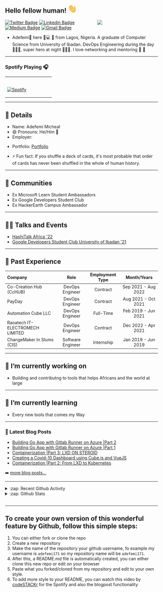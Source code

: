 <!-- <img src="https://raw.githubusercontent.com/adefemi171/adefemi171/master/DevOpsTalk.png" alt=""> -->

<h2> Hello fellow human! <img src="https://raw.githubusercontent.com/ABSphreak/ABSphreak/master/gifs/Hi.gif" width="30px"></h2>

<img align='right' src="https://raw.githubusercontent.com/adefemi171/adefemi171/master/femiOctocat.png" width='200"'>

[![Twitter Badge](https://img.shields.io/badge/-@daycrawller-1ca0f1?style=flat-square&labelColor=1ca0f1&logo=twitter&logoColor=white&link=https://twitter.com/daycrawller)](https://twitter.com/daycrawller) [![Linkedin Badge](https://img.shields.io/badge/-AdefemiMicheal-blue?style=flat-square&logo=Linkedin&logoColor=white&link=https://www.linkedin.com/in/harshkumarkhatri/)](https://www.linkedin.com/in/afuwape-adefemi-micheal/) [![Medium Badge](https://img.shields.io/badge/-@adefemi171-03a57a?style=flat-square&labelColor=000000&logo=Medium&link=https://medium.com/@mailharshkhatri/)](https://medium.com/adefemi171)
[![Gmail Badge](https://img.shields.io/badge/-adefemi171@gmail.com-c14438?style=flat-square&logo=Gmail&logoColor=white&link=mailto:adefemi171@gmail.com)](mailto:adefemi171@gmail.com)

- Adefemi🌟 here 👋💻 :man: from Lagos, Nigeria. A graduate of Computer Science from University of Ibadan. DevOps Engineering during the day 👨🏽‍💻, super hero at night 🦹🏽‍♂️. I love networking and mentoring :8ball: :revolving_hearts:

---

### Spotify Playing 🎧
<table width="100%"> 
  <tr>
  <td width="50%">

&nbsp; <br> [![Spotify](https://adefemi-spotify-now-playing.vercel.app/now-playing?background_color=0d1117&border_color=ffffff)](https://open.spotify.com/user/wl554eioay5mq3oqqs01jxd5c)

</table>
    
---

## 💬 Details
- Name: Adefemi Micheal
- 😄 Pronouns: He/Him :man:
- Employer: 
<!-- - Presentations -->
- Portfolio: [Portfolio](https://adefemi.netlify.com/)

- ⚡ Fun fact: If you shuffle a deck of cards, it's most probable that order of cards has never been shuffled in the whole of human history.


---

## 👯 Communities
- Ex Microsoft Learn Student Ambassadors
- Ex Google Developers Student Club
- Ex HackerEarth Campus Ambassador

---

## 📣📣 Talks and Events
- [HashiTalk Africa '22](https://youtu.be/sGuAHS8Pcjs?list=PL81sUbsFNc5Y5qmpyaIzzSHmmBELCRkbb&t=11510)
- [Google Developers Student Club University of Ibadan '21](https://gdsc.community.dev/events/details/developer-student-clubs-university-of-ibadan-presents-gdsc-university-of-ibadan-info-session/)


---

## 🔭 Past Experience
| Company                         | Role             | Employment Type     | Month/Years          |
| :---                            | :----:           | :---:               | :---:                |  
| Co-Creation Hub (CcHUB)         | DevOps Engineer  | Contract            | Sep 2021 - Aug 2022  |
| PayDay                          | DevOps Engineer  | Contract            | Aug 2021 - Oct 2021  |
| Automation Cube LLC             | DevOps Engineer  | Full-Time           | Feb 2019 - Jun 2021  |
| Raoatech IT-ELECTROMECH LIMITED | DevOps Engineer  | Contract            | Dec 2022 - Apr 2021  |
| ChangeMaker In Slums (CIS)      | Software Engineer| Internship          | Jan 2019 - Jun 2019  |

---

## 🔭 I’m currently working on
- Building and contributng to tools that helps Africans and the world at large

---

## 🌱 I’m currently learning
- Every new tools that comes my Way
---

### 📕 Latest Blog Posts

<!-- BLOG-POST-LIST:START -->
- [Building Go App with Gitlab Runner on Azure |Part 2](https://medium.com/swlh/building-go-app-with-gitlab-runner-on-azure-part-2-68ba54cc5a6?source=rss-c011ee23c0a1------2)
- [Building Go App with Gitlab Runner on Azure |Part 1](https://medium.com/swlh/building-go-app-with-gitlab-runner-on-azure-part-1-5e2a21c47876?source=rss-c011ee23c0a1------2)
- [Containerization |Part 3: LXD ON STEROID](https://faun.pub/containerization-part-3-lxd-on-steroid-cbf73fccbc72?source=rss-c011ee23c0a1------2)
- [Creating a Covid-10 Dashboard using Cube.js and VueJS](https://medium.com/analytics-vidhya/creating-a-covid-10-dashboard-using-cube-js-and-vuejs-17377dda5ef8?source=rss-c011ee23c0a1------2)
- [Containerization |Part 2: From LXD to Kubernetes](https://faun.pub/containerization-part-2-from-lxd-to-kubernetes-6d595035fbc9?source=rss-c011ee23c0a1------2)
<!-- BLOG-POST-LIST:END -->

➡️ [more blog posts...](https://medium.com/@adefemi171)

---


<details>
  <summary>:zap: Recent Github Activity</summary>
  
<!--START_SECTION:activity-->
1. ❗️ Opened issue [#11144](https://github.com/hashicorp/terraform-provider-google/issues/11144) in [hashicorp/terraform-provider-google](https://github.com/hashicorp/terraform-provider-google)
2. 🎉 Merged PR [#1](https://github.com/adefemi171/lazer-maze/pull/1) in [adefemi171/lazer-maze](https://github.com/adefemi171/lazer-maze)
3. 💪 Opened PR [#1](https://github.com/adefemi171/lazer-maze/pull/1) in [adefemi171/lazer-maze](https://github.com/adefemi171/lazer-maze)
4. 🎉 Merged PR [#1](https://github.com/adefemi171/inventory-app/pull/1) in [adefemi171/inventory-app](https://github.com/adefemi171/inventory-app)
5. 💪 Opened PR [#3](https://github.com/adefemi171/terraform-ec2/pull/3) in [adefemi171/terraform-ec2](https://github.com/adefemi171/terraform-ec2)
<!--END_SECTION:activity-->

</details>

<details>
  <summary>:zap: Github Stats</summary>

  <img align="left" alt="Adefemi's Github Stats" src="https://github-readme-stats.vercel.app/api?username=adefemi171&show_icons=true&hide_border=true&theme=dark" />

</details>


<!-- ![Adefemi's github stats](https://github-readme-stats.vercel.app/api?username=adefemi171&hide=["issues"]&show_icons=true) -->

<!-- ![visitors](https://visitor-badge.glitch.me/badge?page_id=adefemi171.adefemi171) -->
<br />

---

## To create your own version of this wonderful feature by Github, follow this simple steps:

1. You can either fork or clone the repo
2. Create a new repository
3. Make the name of the repository your github username, fo example my username is `adefemi171` so my repository name will be `adefemi171`.
4. After this, a README.md file is automatically created, you can either clone this new repo or edit on your browser
5. Paste what you forked/cloned from my repository and edit to your own style.
5. To add more style to your README, you can watch this video by [codeSTACKr](https://www.youtube.com/watch?v=n6d4KHSKqGk) for the Spotify and also the blogpost functionality
